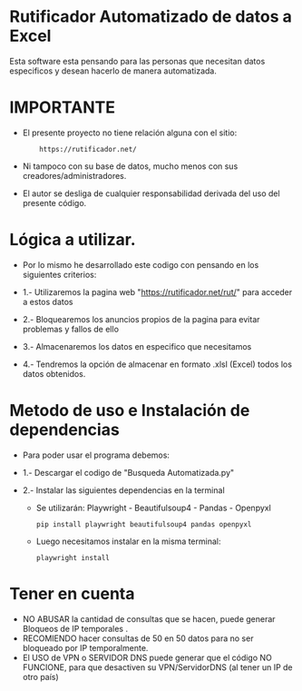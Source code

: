 # Rutificador Automatizado de datos a Excel
Esta software esta pensando para las personas que necesitan datos especificos y desean hacerlo de manera automatizada.

# IMPORTANTE

- El presente proyecto no tiene relación alguna con el sitio:
  
          https://rutificador.net/
- Ni tampoco con su base de datos, mucho menos con sus creadores/administradores.
- El autor se desliga de cualquier responsabilidad derivada del uso del presente código.

# Lógica a utilizar.
- Por lo mismo he desarrollado este codigo con pensando en los siguientes criterios:

- 1.- Utilizaremos la pagina web "https://rutificador.net/rut/" para acceder a estos datos
- 2.- Bloquearemos los anuncios propios de la pagina para evitar problemas y fallos de ello
- 3.- Almacenaremos los datos en especifico que necesitamos
- 4.- Tendremos la opción de almacenar en formato .xlsl (Excel) todos los datos obtenidos.

# Metodo de uso e Instalación de dependencias
- Para poder usar el programa debemos:

- 1.- Descargar el codigo de "Busqueda Automatizada.py" 
- 2.- Instalar las siguientes dependencias en la terminal
  - Se utilizarán: Playwright - Beautifulsoup4 - Pandas - Openpyxl
    
        pip install playwright beautifulsoup4 pandas openpyxl
  - Luego necesitamos instalar en la misma terminal:
        
        playwright install

# Tener en cuenta
- NO ABUSAR la cantidad de consultas que se hacen, puede generar Bloqueos de IP temporales .
- RECOMIENDO hacer consultas de 50 en 50 datos para no ser bloqueado por IP temporalmente.
- El USO de VPN o SERVIDOR DNS puede generar que el código NO FUNCIONE, para que desactiven su VPN/ServidorDNS (al tener un IP de otro país)
